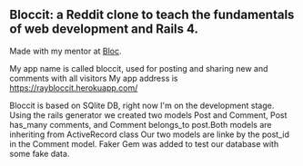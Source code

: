 ## Bloccit: a Reddit clone to teach the fundamentals of web development and Rails 4.

Made with my mentor at [Bloc](http://bloc.io).

My app name is called bloccit, used for posting and sharing new and comments with all visitors
My app address is https://raybloccit.herokuapp.com/

Bloccit is based on SQlite DB, right now I'm on the development stage.
Using the rails generator we created two models Post and Comment, Post has_many comments, and Comment belongs_to post.Both models are inheriting from ActiveRecord class
Our two models are linke by the post_id in the Comment model.
Faker Gem was added to test our database with some fake data.
